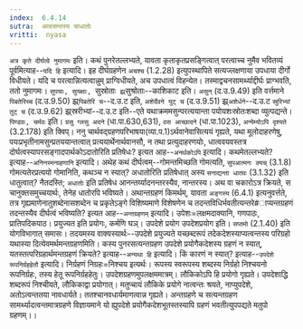 ```yaml
---
index:  6.4.14
sutra:  अत्वसन्तस्य चाधातोः
vritti:  nyasa
---
```


`अत्र कृते दीर्घत्वे नुमागमः` इति। कथं पुनरेतल्लभ्यते, यावता कृताकृतप्रसङ्गित्वात् परत्वाच्च नुमैव भवितव्यं पूर्वमित्याह--`यदि हि` इत्यादि। इह दीर्घग्रहणेन `अचश्च` (1.2.28) इत्युपस्थापिते सत्यज्लक्षणाया उपधाया दीर्गो विधीयते। यदि च परत्वान्नित्यत्वान्नुम् प्राग्विधीयते, अच उपधात्वं विहन्येत। तस्माद्वचनसामर्थ्याद्दीर्घः प्राग्भवति, ततो नुमागमः। `सुपयाः, सुयक्षाः, `सुस्रोताः` झ्र्`सुश्रोताः--काशिकाट इति। `असुन्` (द.उ.9.49) इति वर्त्तमाने `पिबतेरिच्च` (द.उ.9.50) झ्र्`पिबतेरि च`--द.उ.ट इति, `अशेर्देवने युट् च` (द.उ.9.51) झ्र्`अशेर्धने`--द.उ.ट `स्रुरिभ्यां तुट् च` (द.उ.9.62) झ्र्स्ररीभ्यां--द.उ.ट इति--एते यथाक्रममसुन्परत्ययान्ता पयोयशःस्रोतःशब्दा व्युत्पद्यन्ते।
`पिण्डग्रः, चर्मवः` इति। `ग्रसु ग्लसु अदने` (धा.पा.630,631), `वस आच्छादने` (धा.पा.1023), `अन्येम्योऽपि दृश्यते` (3.2.178) इति क्विप्। ननु चार्थवद्ग्रहणपरिभाषया(व्या.प.1)ऽर्थवानेवासित्ययं गृह्यते, यथा मूलोदाहरणेषु, पयःप्रभृतीनामसुन्प्रतययान्तत्वात् प्रत्ययार्थेनार्थवानसौ, न तथा प्रत्युदाहरणयोः, धात्ववयवस्तत्र दोर्घत्वस्यापरसङ्गादपार्थकोऽदातोरिति प्रतिषेधः? इत्यत आह--`अनर्थकोऽपि` इत्यादि। कथमेतल्लभ्यते? इत्याह--`अनिनस्मन्ग्रहणानि` इत्यादि। अथेह कथं दीर्घत्वम्--गोमन्तमिच्छति गोमत्यति, `सुपआत्मनः क्यच्` (3.1.8) गोमत्यतेरप्रत्ययो गोमानिति, कथञ्च न स्यात्? अधातोरिति प्रतिषेधात् अस्य `सनाद्यन्ता धातवः` (3.1.32) इति धातुत्वात्? नैतदस्ति; `अधातोः` इति प्रतिषेध आनन्तर्य्यादनन्तरस्यैव, नान्तरस्य।
अथ वा चकारोऽत्र क्रियते, स चानुक्तसमुच्चयार्थः, तेनेह धातोरपि भविष्यते। अथान्तग्रहणं किमर्थम्, यावता `अङ्गस्य` (6.4.1) इत्यनुवर्त्तते, तत्र गृह्यमाणेनातुशब्देनासशब्देन च प्रकृतेऽङ्गे विशिष्यमाणे विशेषणेन च तदन्तविधिर्भवतीत्यन्तरे#ाप्यन्तग्रहणं तदन्तस्यैव दीर्घत्वं भविष्यति? इत्यत आह--`अन्तग्रहणम्` इत्यादि। उपेशः=लक्षमदाक्यानि, गणपाठः, प्रातिपदिकपाठ। प्रयुज्यत इति प्रयोगः, कर्मणि घञ्। उपदेशे प्रयोग उपदेशप्रयोग इति। `सप्तमो` (2.1.40) इति योगविभागात् समासः। तदयमस्य वाक्यस्यार्थः--उपदेशे प्रयुज्यते यच्छब्दरूपं तदेकदेशस्याप्यत्वन्तस्य परिग्रहो यथास्या दित्येवमर्थमन्तग्रहणमिति। कस्य पुनरसत्यन्तग्रहण उपदेशे प्रयोगैकदेशस्य ग्रहणं न स्यात्, यतस्तत्परिग्रहार्थमन्तग्रहणं क्रियते? इत्याह--`अन्यथा हि` इत्यादि। किं कारणं न स्यात्? इत्याह--`उपदेशे रूपनिर्ग्रहहेतौ` इत्यादि। निर्ग्रहणं निग्रहः=निश्चय इत्यर्थः। रूपस्य स्वरूपस्य शब्दस्य निर्ग्रहो निश्चयनो रूपनिर्ग्रहः, तस्य हेतू रूपनिर्ग्रहहेतुः। उपदेशग्रहणमुपलक्षममात्रम्। लौकिकोऽपि हि प्रयोगो गृह्यते। उपदेशाद्धि शब्दरूपं निश्चीयते, लौकिकाद्वा प्रयोगात्। मतुप्चायं लौकिके प्रयोगे नात्वन्तः श्रयते, नाप्युपदेशे, अतोऽत्वन्ततया नावधार्यते। ततश्चानवधार्यमाणत्वान्न गृह्यते। अन्तग्रहणे च सत्यन्तग्रहण सामर्थ्यादत्वन्तमात्रग्रहणे विज्ञायमाने यो ह्युपदेशे प्रयोगैकदेशभूतस्तस्यापि ग्रहणं भवतीत्युपपद्यते मतुपो ग्रहणम्।।


